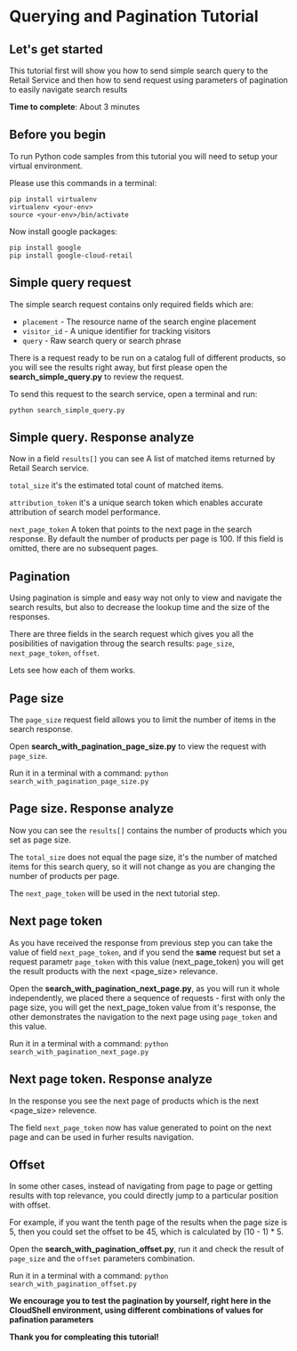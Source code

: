 # **Querying and Pagination Tutorial**

## Let's get started

This tutorial first will show you how to send simple search query to the Retail Service and then how to send request using parameters of pagination to easily navigate search results

**Time to complete**: About 3 minutes

## Before you begin
To run Python code samples from this tutorial you will need to setup your virtual environment.

Please use this commands in a terminal:
```
pip install virtualenv
virtualenv <your-env>
source <your-env>/bin/activate
```
Now install google packages:
```
pip install google
pip install google-cloud-retail
```

## Simple query request
The simple search request contains only required fields which are: 
  - ```placement``` - The resource name of the search engine placement
  - ```visitor_id``` - A unique identifier for tracking visitors
  - ```query``` - Raw search query or search phrase

There is a request ready to be run on a catalog full of different products, so you will see the results right away, 
but first please open the **search_simple_query.py** to review the request.

To send this request to the search service, open a terminal and run:
```
python search_simple_query.py 
```

## Simple query. Response analyze
Now in a field ```results[]``` you can see A list of matched items returned by Retail Search service.

```total_size``` it's the estimated total count of matched items.

```attribution_token``` it's a unique search token which enables accurate attribution of search model performance.

```next_page_token``` A token that points to the next page in the search response. By default the number of products per page is 100. If this field is omitted, there are no subsequent pages.

## Pagination
Using pagination is simple and easy way not only to view and navigate the search results, but also to decrease the lookup time and the size of the responses.

There are three fields in the search request which gives you all the posibilities of navigation throug the search results: ```page_size```, ```next_page_token```, ```offset```.

Lets see how each of them works.

## Page size

The ```page_size``` request field allows you to limit the number of items in the search response.

Open **search_with_pagination_page_size.py** to view the request with ```page_size```.

Run it in a terminal with a command:
```python search_with_pagination_page_size.py```

## Page size. Response analyze
Now you can see the ```results[]``` contains the number of products which you set as page size.

The ```total_size``` does not equal the page size, it's the number of matched items for this search query, so it will not change as you are changing the number of products per page.

The ```next_page_token``` will be used in the next tutorial step.

## Next page token
As you have received the response from previous step you can take the value of field ```next_page_token```,
and if you send the **same** request but set a request parametr ```page_token``` with this value (next_page_token) you will get the result products with the next <page_size> relevance.

Open the **search_with_pagination_next_page.py**, as you will run it whole independently, we placed there a sequence of requests - first with only the page size, you will get the next_page_token value from it's response, the other demonstrates the navigation to the next page using ```page_token``` and this value. 

Run it in a terminal with a command:
```python search_with_pagination_next_page.py```

## Next page token. Response analyze
In the response you see the next page of products which is the next <page_size> relevence.

The field ```next_page_token``` now has value generated to point on the next page and can be used in furher results navigation.

## Offset
In some other cases, instead of navigating from page to page or getting results with top relevance, you could directly jump to a particular position with offset.

For example, if you want the tenth page of the results when the page size is 5, then you could set the offset to be 45, which is calculated by (10 - 1) * 5.

Open the **search_with_pagination_offset.py**, run it and check the result of ```page_size``` and the ```offset``` parameters combination.

Run it in a terminal with a command:
```python search_with_pagination_offset.py```

**We encourage you to test the pagination by yourself, right here in the CloudShell environment, using different combinations of values for pafination parameters**

**Thank you for compleating this tutorial!**





